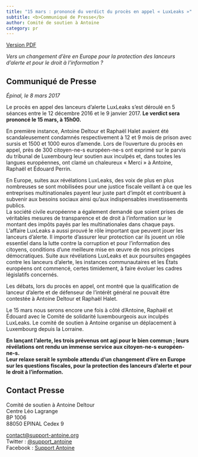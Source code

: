 ```yaml
---
title: "15 mars : prononcé du verdict du procès en appel « LuxLeaks »"
subtitle: <b>Communiqué de Presse</b> 
author: Comité de soutien à Antoine
category: pr
---
```


<a href="/docs/pr/2017-03-07-pr-FR-verdict-appel.pdf"><i class="fa fa-file-pdf-o"></i> <span>Version PDF</span></a>

_Vers un changement d’ère en Europe pour la protection des lanceurs d’alerte et pour le droit à l’information ?_

## Communiqué de Presse

_Épinal, le 8 mars 2017_

Le procès en appel des lanceurs d’alerte LuxLeaks s’est déroulé en 5 séances entre le 12 décembre 2016 et le 9 janvier 2017. **Le verdict sera prononcé le 15 mars, à 15h00.**

En première instance, Antoine Deltour et Raphaël Halet avaient été scandaleusement condamnés respectivement à 12 et 9 mois de prison avec sursis et 1500 et 1000 euros d’amende.
Lors de l’ouverture du procès en appel, près de 300 citoyen-ne-s européen-ne-s ont exprimé sur le parvis du tribunal de Luxembourg leur soutien aux inculpés et, dans toutes les langues européennes, ont clamé un chaleureux « Merci » à Antoine, Raphaël et Édouard Perrin.

En Europe, suites aux révélations LuxLeaks, des voix de plus en plus nombreuses se sont mobilisées pour une justice fiscale veillant à ce que les entreprises multinationales payent leur juste part d’impôt et contribuent à subvenir aux besoins sociaux ainsi qu’aux indispensables investissements publics.  
La société civile européenne a également demandé que soient prises de véritables mesures de transparence et de droit à l’information sur le montant des impôts payés par les multinationales dans chaque pays.  
L’affaire LuxLeaks a aussi prouvé le rôle important que peuvent jouer les lanceurs d’alerte. Il importe d’assurer leur protection car ils jouent un rôle essentiel dans la lutte contre la corruption et pour l’information des citoyens, conditions d’une meilleure mise en œuvre de nos principes démocratiques.
Suite aux révélations LuxLeaks et aux poursuites engagées contre les lanceurs d’alerte, les instances communautaires et les États européens ont commencé, certes timidement, à faire évoluer les cadres législatifs concernés.

Les débats, lors du procès en appel, ont montré que la qualification de lanceur d’alerte et de défenseur de l’intérêt général ne pouvait être contestée à Antoine Deltour et Raphaël Halet.

Le 15 mars nous serons encore une fois à côté d’Antoine, Raphaël et Édouard avec le Comité de solidarité luxembourgeois aux inculpés LuxLeaks. Le comité de soutien à Antoine organise un déplacement à Luxembourg depuis la Lorraine.

**En lançant l’alerte, les trois prévenus ont agi pour le bien commun ; leurs révélations ont rendu un immense service aux citoyen-ne-s européen-ne-s.**  
**Leur relaxe serait le symbole attendu d’un changement d’ère en Europe sur les questions fiscales, pour la protection des lanceurs d’alerte et pour le droit à l’information.**


## Contact Presse

Comité de soutien à Antoine Deltour  
Centre Léo Lagrange  
BP 1006  
88050 EPINAL Cedex 9  
  
[contact@support-antoine.org](mailto:contact@support-antoine.org)  
Twitter : [@support_antoine](https://twitter.com/support_antoine)  
Facebook : [Support Antoine](https://www.facebook.com/pages/Support-Antoine/388682861307176)
